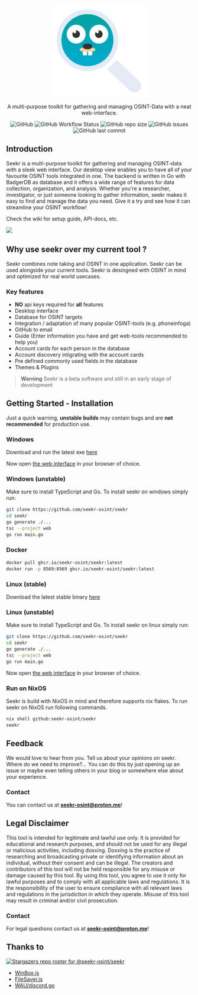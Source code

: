 <p align="center">
  <a href="https://github.com/seekr-osint/seekr" target="blank"><img src="./web/images/seekr-transparent.png" width="250" alt="Seekr Logo" /></a>
 </p>

 <p align="center">
 A multi-purpose toolkit for gathering and managing OSINT-Data with a neat web-interface.
</p>
<p align="center">
<img alt="GitHub" src="https://img.shields.io/github/license/seekr-osint/seekr">
<img alt="GitHub Workflow Status" src="https://img.shields.io/github/actions/workflow/status/seekr-osint/seekr/go.yml">
<img alt="GitHub repo size" src="https://img.shields.io/github/repo-size/seekr-osint/seekr">
<img alt="GitHub issues" src="https://img.shields.io/github/issues/seekr-osint/seekr">
<img alt="GitHub last commit" src="https://img.shields.io/github/last-commit/seekr-osint/seekr">
</p>

## Introduction   
Seekr is a multi-purpose toolkit for gathering and managing OSINT-data with a sleek web interface. Our desktop view enables you to have all of your favourite OSINT tools integrated in one. The backend is written in Go with BadgerDB as database and it offers a wide range of features for data collection, organization, and analysis. Whether you're a researcher, investigator, or just someone looking to gather information, seekr makes it easy to find and manage the data you need. Give it a try and see how it can streamline your OSINT workflow!

Check the wiki for setup guide, API-docs, etc.


<img width="800" src="https://user-images.githubusercontent.com/67828948/216688806-6cfd4344-e1b6-4a69-870c-ec8d2763c5b7.png">


## Why use seekr over my current tool ?
Seekr combines note taking and OSINT in one application. Seekr can be used alongside your current tools.
Seekr is desingned with OSINT in mind and optimized for real world usecases.
### Key features
- **NO** api keys required for **all** features
- Desktop interface
- Database for OSINT targets
- Integration / adaptation of many popular OSINT-tools (e.g. phoneinfoga)
- GitHub to email
- Guide (Enter information you have and get web-tools recommended to help you)
- Account cards for each person in the database
- Account discovery intigrating with the account cards
- Pre defined commonly used fields in the database
- Themes & Plugins

> **Warning**
> Seekr is a beta software and still in an early stage of development


## Getting Started - Installation
Just a quick warning, **unstable builds** may contain bugs and are **not recommended** for production use.
### Windows
Download and run the latest exe [here](https://github.com/seekr-osint/seekr/releases/latest)

Now open [the web interface](http://localhost:8569/web/) in your browser of choice.
### Windows (unstable)
Make sure to install TypeScript and Go.
To install seekr on windows simply run:
```sh
git clone https://github.com/seekr-osint/seekr
cd seekr
go generate ./...
tsc --project web
go run main.go
```
### Docker
```sh
docker pull ghcr.io/seekr-osint/seekr:latest
docker run -p 8569:8569 ghcr.io/seekr-osint/seekr:latest
```
### Linux (stable)
Download the latest stable binary [here](https://github.com/seekr-osint/seekr/releases/latest)
### Linux (unstable)
Make sure to install TypeScript and Go.
To install seekr on linux simply run:
```sh
git clone https://github.com/seekr-osint/seekr
cd seekr
go generate ./...
tsc --project web
go run main.go
```
Now open [the web interface](http://localhost:8569/web/) in your browser of choice.
### Run on NixOS
Seekr is build with NixOS in mind and therefore supports nix flakes.
To run seekr on NixOS run following commands.
```sh
nix shell github:seekr-osint/seekr
seekr
```
## Feedback
We would love to hear from you. Tell us about your opinions on seekr. Where do we need to improve?...
You can do this by just opening up an issue or maybe even telling others in your blog or somewhere else about your experience.
### Contact
You can contact us at **[seekr-osint@proton.me](mailto:seekr-osint@proton.me)**!

## Legal Disclaimer
This tool is intended for legitimate and lawful use only. It is provided for educational and research purposes, and should not be used for any illegal or malicious activities, including doxxing. Doxxing is the practice of researching and broadcasting private or identifying information about an individual, without their consent and can be illegal. The creators and contributors of this tool will not be held responsible for any misuse or damage caused by this tool. By using this tool, you agree to use it only for lawful purposes and to comply with all applicable laws and regulations. It is the responsibility of the user to ensure compliance with all relevant laws and regulations in the jurisdiction in which they operate. Misuse of this tool may result in criminal and/or civil prosecution.
### Contact
For legal questions contact us at **[seekr-osint@proton.me](mailto:seekr-osint@proton.me)**!
## Thanks to
[![Stargazers repo roster for @seekr-osint/seekr](https://reporoster.com/stars/seekr-osint/seekr)](https://github.com/seekr-osint/seekr/stargazers)

- [WinBox.js](https://github.com/nextapps-de/winbox)
- [FileSaver.js](https://github.com/eligrey/FileSaver.js/)
- [WAU/discord.go](https://github.com/alpkeskin/wau/blob/main/cmd/apps/discord.go)
